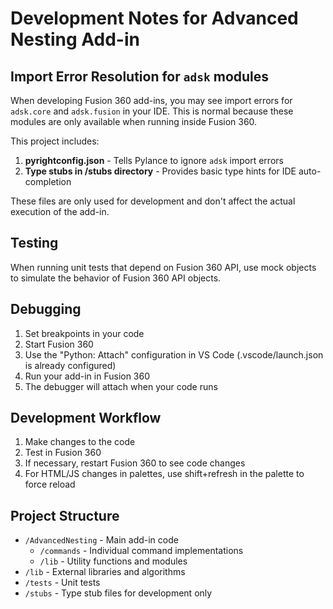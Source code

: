 # Development Notes for Advanced Nesting Add-in

## Import Error Resolution for `adsk` modules

When developing Fusion 360 add-ins, you may see import errors for `adsk.core` and `adsk.fusion` in your IDE. This is normal because these modules are only available when running inside Fusion 360.

This project includes:

1. **pyrightconfig.json** - Tells Pylance to ignore `adsk` import errors
2. **Type stubs in /stubs directory** - Provides basic type hints for IDE auto-completion

These files are only used for development and don't affect the actual execution of the add-in.

## Testing

When running unit tests that depend on Fusion 360 API, use mock objects to simulate the behavior of Fusion 360 API objects.

## Debugging

1. Set breakpoints in your code
2. Start Fusion 360
3. Use the "Python: Attach" configuration in VS Code (.vscode/launch.json is already configured)
4. Run your add-in in Fusion 360
5. The debugger will attach when your code runs

## Development Workflow

1. Make changes to the code
2. Test in Fusion 360
3. If necessary, restart Fusion 360 to see code changes
4. For HTML/JS changes in palettes, use shift+refresh in the palette to force reload

## Project Structure

- `/AdvancedNesting` - Main add-in code
  - `/commands` - Individual command implementations
  - `/lib` - Utility functions and modules
- `/lib` - External libraries and algorithms
- `/tests` - Unit tests
- `/stubs` - Type stub files for development only
